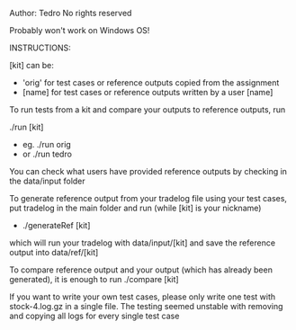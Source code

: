 Author: Tedro
No rights reserved

Probably won't work on Windows OS!

INSTRUCTIONS:

[kit] can be:
  - 'orig' for test cases or reference outputs copied from the assignment
  - [name] for test cases or reference outputs written by a user [name]

To run tests from a kit and compare your outputs to reference outputs, run

./run [kit]
  - eg. ./run orig
  - or  ./run tedro

You can check what users have provided reference outputs by checking in the
data/input folder



To generate reference output from your tradelog file using your test cases,
put tradelog in the main folder and run (while [kit] is your nickname)
- ./generateRef [kit]

which will run your tradelog with data/input/[kit] and save the reference
output into data/ref/[kit]


To compare reference output and your output (which has already been generated),
it is enough to run ./compare [kit]

If you want to write your own test cases, please only write one test with
stock-4.log.gz in a single file. The testing seemed unstable with removing and
copying all logs for every single test case
